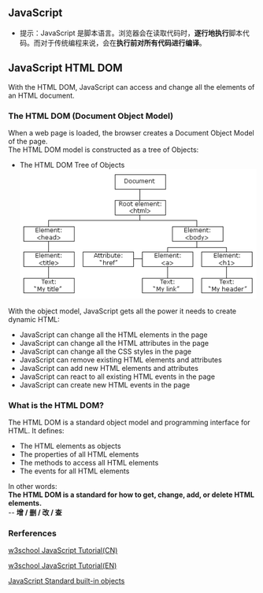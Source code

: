 ## JavaScript
* 提示：JavaScript 是脚本语言。浏览器会在读取代码时，**逐行地执行**脚本代码。而对于传统编程来说，会在**执行前对所有代码进行编译**。

## JavaScript HTML DOM
With the HTML DOM, JavaScript can access and change all the elements of an HTML document.<br/>
### The HTML DOM (Document Object Model)
When a web page is loaded, the browser creates a Document Object Model of the page.<br/>
The HTML DOM model is constructed as a tree of Objects:<br/>
* The HTML DOM Tree of Objects<br/>
![html_dom_tree](../images/2018/html_dom_tree.gif)<br/>

With the object model, JavaScript gets all the power it needs to create dynamic HTML:<br/>
* JavaScript can change all the HTML elements in the page
* JavaScript can change all the HTML attributes in the page
* JavaScript can change all the CSS styles in the page
* JavaScript can remove existing HTML elements and attributes
* JavaScript can add new HTML elements and attributes
* JavaScript can react to all existing HTML events in the page
* JavaScript can create new HTML events in the page
### What is the HTML DOM?
The HTML DOM is a standard object model and programming interface for HTML. It defines:<br/>
* The HTML elements as objects
* The properties of all HTML elements
* The methods to access all HTML elements
* The events for all HTML elements

In other words:<br>
**The HTML DOM is a standard for how to get, change, add, or delete HTML elements.**<br>
-- **增 / 删 / 改 / 查**


### Rerferences
[w3school JavaScript Tutorial(CN)](http://www.w3school.com.cn/js/index.asp)<br/>

[w3school JavaScript Tutorial(EN)](https://www.w3schools.com/js/default.asp)<br/>

[JavaScript Standard built-in objects](https://developer.mozilla.org/en-US/docs/Web/JavaScript/Reference/Global_Objects)<br/>


